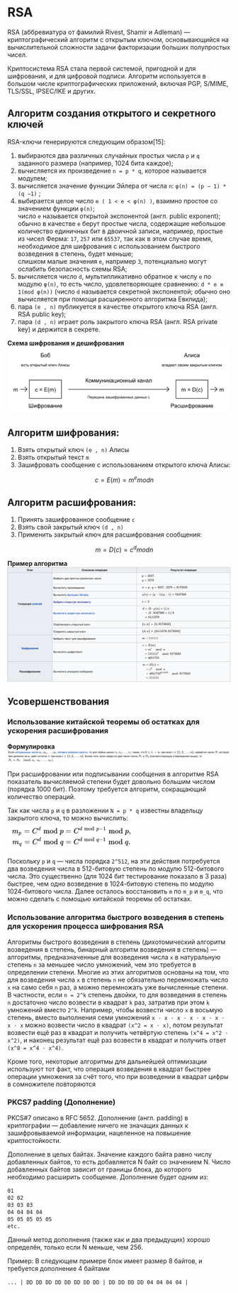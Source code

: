 # RSA

RSA (аббревиатура от фамилий Rivest, Shamir и Adleman) — криптографический алгоритм с открытым ключом, основывающийся на вычислительной сложности задачи факторизации больших полупростых чисел.

Криптосистема RSA стала первой системой, пригодной и для шифрования, и для цифровой подписи. 
Алгоритм используется в большом числе криптографических приложений, включая PGP, S/MIME, TLS/SSL, IPSEC/IKE и других.

## Алгоритм создания открытого и секретного ключей
RSA-ключи генерируются следующим образом[15]:

1) выбираются два различных случайных простых числа 
`p` и `q` заданного размера (например, 1024 бита каждое);
2) вычисляется их произведение
`n = p * q`, которое называется модулем;
3) вычисляется значение функции Эйлера от числа `n`:
`φ(n) = (p − 1) * (q −1)` ;
4) выбирается целое число `e ( 1 < e < φ(n) )`, взаимно простое со значением функции `φ(n)`;\
число `e` называется открытой экспонентой (англ. public exponent);\
обычно в качестве `e` берут простые числа, содержащие небольшое количество единичных бит в двоичной записи, например,
простые из чисел Ферма: `17`, `257` или `65537`, так как в этом случае время, необходимое для шифрования с использованием
быстрого возведения в степень, будет меньше;\
слишком малые значения `e`, например `3`, потенциально могут ослабить безопасность схемы RSA;
5) вычисляется число `d`, мультипликативно обратное к числу `e` по модулю `φ(n)`, то есть число, удовлетворяющее сравнению:
`d * e ≡ 1(mod φ(n))`
(число `d` называется секретной экспонентой; обычно оно вычисляется при помощи расширенного алгоритма Евклида);
6) пара `(e , n)` публикуется в качестве открытого ключа RSA (англ. RSA public key);
7) пара `(d , n)` играет роль закрытого ключа RSA (англ. RSA private key) и держится в секрете.

**Схема шифрования и дешифрования**
![encrypt-decrypt_schema.png](images/encrypt-decrypt_schema.png)

## Алгоритм шифрования:

1) Взять открытый ключ `(e , n)` Алисы 
2) Взять открытый текст `m`
3) Зашифровать сообщение с использованием открытого ключа Алисы:
    ```math
    c = E(m)= m^e mod n
    ```

## Алгоритм расшифрования:

1) Принять зашифрованное сообщение `c`
2) Взять свой закрытый ключ `(d , n)`
3) Применить закрытый ключ для расшифрования сообщения:
    ```math
    m = D(c)= c^d mod n
    ```
   
**Пример алгоритма**
![Пример алгоритма](images/RSA_example.png)

## Усовершенствования

### Использование китайской теоремы об остатках для ускорения расшифрования

**Формулировка**
![ctr_form.png](images/ctr_form.png)

При расшифровании или подписывании сообщения в алгоритме RSA показатель вычисляемой степени будет довольно большим числом (порядка 1000 бит). 
Поэтому требуется алгоритм, сокращающий количество операций. 

Так как числа `p` и `q` в разложении `N = p * q` известны владельцу закрытого ключа, то можно вычислить:\
![crt.png](images/crt.png)

Поскольку `p` и `q` — числа порядка `2^512`, на эти действия потребуется два возведения числа в 512-битовую степень по модулю 512-битового числа. 
Это существенно (для 1024 бит тестирование показало в 3 раза) быстрее, чем одно возведение в 1024-битовую степень по модулю 1024-битового числа. 
Далее осталось восстановить 
`m` по `m_p` и `m_q`, что можно сделать с помощью китайской теоремы об остатках.

### Использование алгоритма быстрого возведения в степень для ускорения процесса шифрования RSA

Алгоритмы быстрого возведения в степень (дихотомический алгоритм возведения в степень, бинарный алгоритм возведения в степень) — алгоритмы, предназначенные для возведения числа `x` в натуральную степень `n` за меньшее число умножений, чем это требуется в определении степени.
Многие из этих алгоритмов основаны на том, что для возведения числа `x` в степень `n` не обязательно перемножать число `x` на само себя `n` раз, а можно перемножать уже вычисленные степени. 
В частности, если `n = 2^k` степень двойки, то для возведения в степень `n` достаточно число возвести в квадрат `k` раз, затратив при этом `k` умножений вместо `2^k`. 
Например, чтобы возвести число `x` в восьмую степень, вместо выполнения семи умножений 
`x ⋅ x ⋅ x ⋅ x ⋅ x ⋅ x ⋅ x ⋅ x`
можно возвести число в квадрат `(x^2 = x ⋅ x)`, потом результат возвести ещё раз в квадрат и получить четвёртую степень 
`(x^4 = x^2 ⋅ x^2)`, и наконец результат ещё раз возвести в квадрат и получить ответ `(x^8 = x^4 ⋅ x^4)`.

Кроме того, некоторые алгоритмы для дальнейшей оптимизации используют тот факт, что операция возведения в квадрат быстрее операции умножения за счёт того, что при возведении в квадрат цифры в сомножителе повторяются

### PKCS7 padding (Дополнение)
PKCS#7 описано в RFC 5652.
Дополнение (англ. padding) в криптографии — добавление ничего не значащих данных к зашифровываемой информации, нацеленное на повышение криптостойкости.

Дополнение в целых байтах. Значение каждого байта равно числу добавленных байтов, то есть добавляется N байт со значением N. Число добавленных байтов зависит от границы блока, до которого необходимо расширить сообщение. Дополнение будет одним из:
```
01
02 02
03 03 03
04 04 04 04
05 05 05 05 05
etc.
```

Данный метод дополнения (также как и два предыдущих) хорошо определён, только если N меньше, чем 256.

Пример: В следующем примере блок имеет размер 8 байтов, и требуется дополнение 4 байтами
```
... | DD DD DD DD DD DD DD DD | DD DD DD DD 04 04 04 04 |
```

